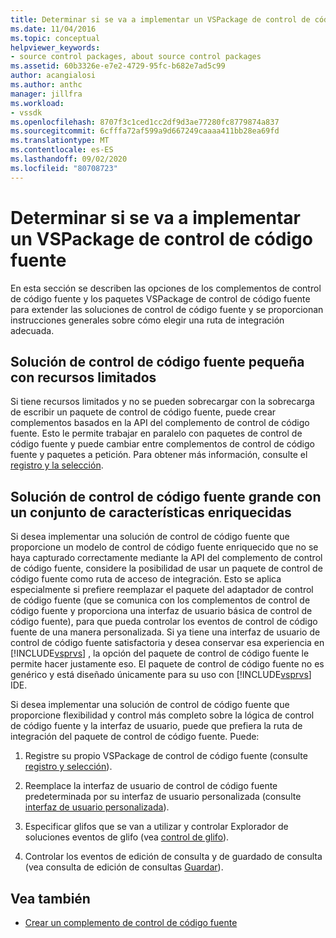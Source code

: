 ```yaml
---
title: Determinar si se va a implementar un VSPackage de control de código fuente | Microsoft Docs
ms.date: 11/04/2016
ms.topic: conceptual
helpviewer_keywords:
- source control packages, about source control packages
ms.assetid: 60b3326e-e7e2-4729-95fc-b682e7ad5c99
author: acangialosi
ms.author: anthc
manager: jillfra
ms.workload:
- vssdk
ms.openlocfilehash: 8707f3c1ced1cc2df9d3ae77280fc8779874a837
ms.sourcegitcommit: 6cfffa72af599a9d667249caaaa411bb28ea69fd
ms.translationtype: MT
ms.contentlocale: es-ES
ms.lasthandoff: 09/02/2020
ms.locfileid: "80708723"
---
```

# <a name="determine-whether-to-implement-a-source-control-vspackage"></a>Determinar si se va a implementar un VSPackage de control de código fuente
En esta sección se describen las opciones de los complementos de control de código fuente y los paquetes VSPackage de control de código fuente para extender las soluciones de control de código fuente y se proporcionan instrucciones generales sobre cómo elegir una ruta de integración adecuada.

## <a name="small-source-control-solution-with-limited-resources"></a>Solución de control de código fuente pequeña con recursos limitados
 Si tiene recursos limitados y no se pueden sobrecargar con la sobrecarga de escribir un paquete de control de código fuente, puede crear complementos basados en la API del complemento de control de código fuente. Esto le permite trabajar en paralelo con paquetes de control de código fuente y puede cambiar entre complementos de control de código fuente y paquetes a petición. Para obtener más información, consulte el [registro y la selección](../../extensibility/internals/registration-and-selection-source-control-vspackage.md).

## <a name="large-source-control-solution-with-a-rich-feature-set"></a>Solución de control de código fuente grande con un conjunto de características enriquecidas
 Si desea implementar una solución de control de código fuente que proporcione un modelo de control de código fuente enriquecido que no se haya capturado correctamente mediante la API del complemento de control de código fuente, considere la posibilidad de usar un paquete de control de código fuente como ruta de acceso de integración. Esto se aplica especialmente si prefiere reemplazar el paquete del adaptador de control de código fuente (que se comunica con los complementos de control de código fuente y proporciona una interfaz de usuario básica de control de código fuente), para que pueda controlar los eventos de control de código fuente de una manera personalizada. Si ya tiene una interfaz de usuario de control de código fuente satisfactoria y desea conservar esa experiencia en [!INCLUDE[vsprvs](../../code-quality/includes/vsprvs_md.md)] , la opción del paquete de control de código fuente le permite hacer justamente eso. El paquete de control de código fuente no es genérico y está diseñado únicamente para su uso con [!INCLUDE[vsprvs](../../code-quality/includes/vsprvs_md.md)] IDE.

 Si desea implementar una solución de control de código fuente que proporcione flexibilidad y control más completo sobre la lógica de control de código fuente y la interfaz de usuario, puede que prefiera la ruta de integración del paquete de control de código fuente. Puede:

1. Registre su propio VSPackage de control de código fuente (consulte [registro y selección](../../extensibility/internals/registration-and-selection-source-control-vspackage.md)).

2. Reemplace la interfaz de usuario de control de código fuente predeterminada por su interfaz de usuario personalizada (consulte [interfaz de usuario personalizada](../../extensibility/internals/custom-user-interface-source-control-vspackage.md)).

3. Especificar glifos que se van a utilizar y controlar Explorador de soluciones eventos de glifo (vea [control de glifo](../../extensibility/internals/glyph-control-source-control-vspackage.md)).

4. Controlar los eventos de edición de consulta y de guardado de consulta (vea consulta de edición de consultas [Guardar](../../extensibility/internals/query-edit-query-save-source-control-vspackage.md)).

## <a name="see-also"></a>Vea también
- [Crear un complemento de control de código fuente](../../extensibility/internals/creating-a-source-control-plug-in.md)
